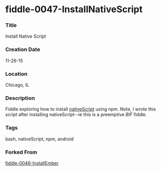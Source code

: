 fiddle-0047-InstallNativeScript
======

### Title

Install Native Script


### Creation Date

11-26-15


### Location

Chicago, IL


### Description

Fiddle exploring how to install [nativeScript](https://www.nativescript.org/) using npm.  Note, I wrote this script
after installing nativeScript--ie this is a preemptive _BIF_ fiddle.


### Tags

bash, nativeScript, npm, android


### Forked From

[fiddle-0046-InstallEmber](../fiddle-0046-InstallEmber)
